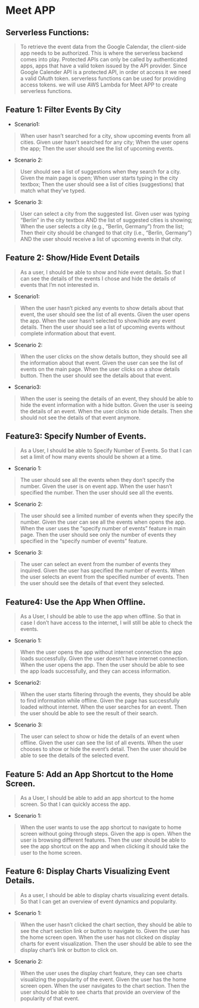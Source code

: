 # Meet APP

## Serverless Functions:

> To retrieve the event data from the Google Calendar, the client-side app needs to be authorized. This is where the serverless backend comes into play. Protected APIs can only be called by authenticated apps, apps that have a valid token issued by the API provider. Since Google Calender API is a protected API, in order ot access it we need a valid OAuth token.
> serverless functions can be used for providing access tokens. we will use AWS Lambda for Meet APP to create serverless functions.

## Feature 1: Filter Events By City

- Scenario1:

> When user hasn’t searched for a city, show upcoming events from all cities.
> Given user hasn’t searched for any city;
> When the user opens the app;
> Then the user should see the list of upcoming events.

- Scenario 2:

> User should see a list of suggestions when they search for a city.
> Given the main page is open;
> When user starts typing in the city textbox;
> Then the user should see a list of cities (suggestions) that match what they’ve typed.

- Scenario 3:

> User can select a city from the suggested list.
> Given user was typing “Berlin” in the city textbox AND the list of suggested cities is showing;
> When the user selects a city (e.g., “Berlin, Germany”) from the list;
> Then their city should be changed to that city (i.e., “Berlin, Germany”) AND the user should receive a list of upcoming events in that city.

## Feature 2: Show/Hide Event Details

> As a user,
> I should be able to show and hide event details.
> So that I can see the details of the events I chose and hide the details of events that I’m not interested in.

- Scenario1:

> When the user hasn’t picked any events to show details about that event, the user should see the list of all events.
> Given the user opens the app.
> When the user hasn’t selected to show/hide any event details.
> Then the user should see a list of upcoming events without complete information about that event.

- Scenario 2:

> When the user clicks on the show details button, they should see all the information about that event.
> Given the user can see the list of events on the main page.
> When the user clicks on a show details button.
> Then the user should see the details about that event.

- Scenario3:

> When the user is seeing the details of an event, they should be able to hide the event information with a hide button.
> Given the user is seeing the details of an event.
> When the user clicks on hide details.
> Then she should not see the details of that event anymore.

## Feature3: Specify Number of Events.

> As a User,
> I should be able to Specify Number of Events.
> So that I can set a limit of how many events should be shown at a time.

- Scenario 1:

> The user should see all the events when they don’t specify the number.
> Given the user is on event app.
> When the user hasn’t specified the number.
> Then the user should see all the events.

- Scenario 2:

> The user should see a limited number of events when they specify the number.
> Given the user can see all the events when opens the app.
> When the user uses the “specify number of events” feature in main page.
> Then the user should see only the number of events they specified in the “specify number of events” feature.

- Scenario 3:

> The user can select an event from the number of events they inquired.
> Given the user has specified the number of events.
> When the user selects an event from the specified number of events.
> Then the user should see the details of that event they selected.

## Feature4: Use the App When Offline.

> As a User,
> I should be able to use the app when offline.
> So that in case I don’t have access to the internet, I will still be able to check the events.

- Scenario 1:

> When the user opens the app without internet connection the app loads successfully.
> Given the user doesn’t have internet connection.
> When the user opens the app.
> Then the user should be able to see the app loads successfully, and they can access information.

- Scenario2:

> When the user starts filtering through the events, they should be able to find information while offline.
> Given the page has successfully loaded without internet.
> When the user searches for an event.
> Then the user should be able to see the result of their search.

- Scenario 3:

> The user can select to show or hide the details of an event when offline.
> Given the user can see the list of all events.
> When the user chooses to show or hide the event’s detail.
> Then the user should be able to see the details of the selected event.

## Feature 5: Add an App Shortcut to the Home Screen.

> As a User,
> I should be able to add an app shortcut to the home screen.
> So that I can quickly access the app.

- Scenario 1:

> When the user wants to use the app shortcut to navigate to home screen without going through steps.
> Given the app is open.
> When the user is browsing different features.
> Then the user should be able to see the app shortcut on the app and when clicking it should take the user to the home screen.

## Feature 6: Display Charts Visualizing Event Details.

> As a user,
> I should be able to display charts visualizing event details.
> So that I can get an overview of event dynamics and popularity.

- Scenario 1:

> When the user hasn’t clicked the chart section, they should be able to see the chart section link or button to navigate to.
> Given the user has the home screen open.
> When the user has not clicked on display charts for event visualization.
> Then the user should be able to see the display chart’s link or button to click on.

- Scenario 2:

> When the user uses the display chart feature, they can see charts visualizing the popularity of the event.
> Given the user has the home screen open.
> When the user navigates to the chart section.
> Then the user should be able to see charts that provide an overview of the popularity of that event.
